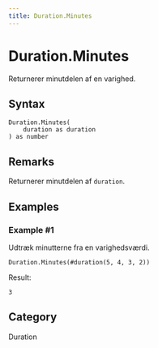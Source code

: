 ```yaml
---
title: Duration.Minutes
---
```


# Duration.Minutes


Returnerer minutdelen af en varighed.


## Syntax

```powerquery
Duration.Minutes(
    duration as duration
) as number
```


## Remarks

Returnerer minutdelen af <code>duration</code>.


## Examples

### Example #1 
Udtræk minutterne fra en varighedsværdi.
```powerquery
Duration.Minutes(#duration(5, 4, 3, 2))
```

Result: 
```powerquery
3
```




## Category
Duration
